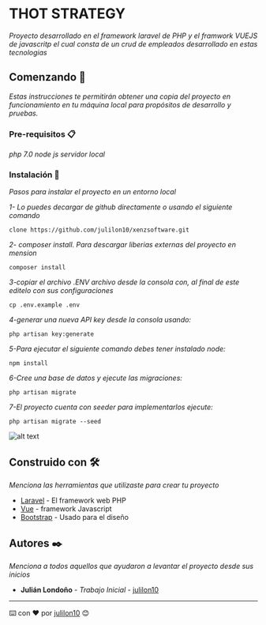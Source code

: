 # THOT STRATEGY 

_Proyecto desarrollado en el framework laravel de PHP y el framwork VUEJS de javascritp el cual consta de un crud de empleados desarrollado en estas tecnologias_


## Comenzando 🚀

_Estas instrucciones te permitirán obtener una copia del proyecto en funcionamiento en tu máquina local para propósitos de desarrollo y pruebas._



### Pre-requisitos 📋

_php 7.0_
_node js_
_servidor local_



### Instalación 🔧

_Pasos para instalar el proyecto en un entorno local_

_1- Lo puedes decargar de github directamente o usando el siguiente comando_

```
clone https://github.com/julilon10/xenzsoftware.git
```

_2- composer install. Para descargar liberias externas del proyecto en mension_

```
composer install
```

_3-copiar el archivo .ENV archivo desde la consola con, al final de este editelo con sus configuraciones_

```
cp .env.example .env
```

_4-generar una nueva API key desde la consola usando:_

```
php artisan key:generate
```

_5-Para ejecutar el siguiente comando debes tener instalado node:_

```
npm install
```

_6-Cree una base de datos y ejecute las migraciones:_

```
php artisan migrate 
```
_7-El proyecto cuenta con seeder para implementarlos ejecute:_

```
php artisan migrate --seed
```

![alt text](https://user-images.githubusercontent.com/40440781/56099163-fea4d500-5ece-11e9-9a2d-268870462b0d.PNG)





## Construido con 🛠️

_Menciona las herramientas que utilizaste para crear tu proyecto_

* [Laravel](https://laravel.com/docs/5.8) - El framework web PHP
* [Vue](https://vuejs.org/v2/guide/) - framework Javascript
* [Bootstrap](https://getbootstrap.com/docs/4.3/getting-started/introduction/) - Usado para el diseño





## Autores ✒️

_Menciona a todos aquellos que ayudaron a levantar el proyecto desde sus inicios_

* **Julián Londoño** - *Trabajo Inicial* - [julilon10](https://github.com/julilon10/)





---
⌨️ con ❤️ por [julilon10](https://github.com/julilon10/) 😊
